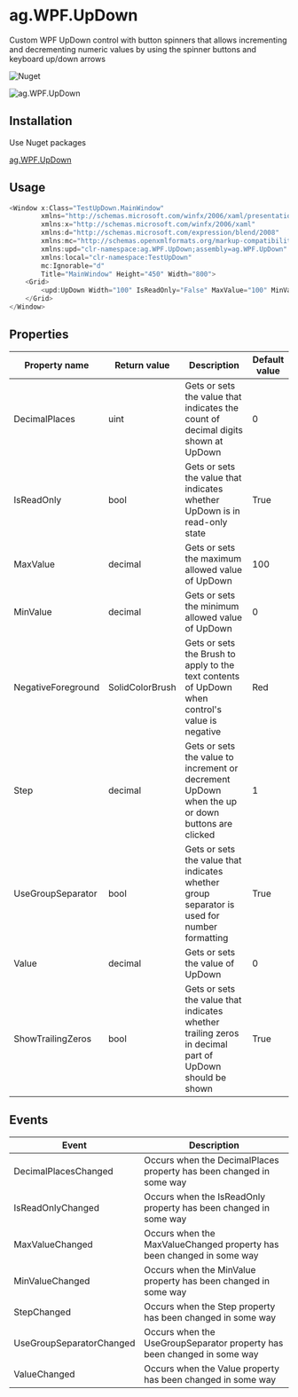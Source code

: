 # ag.WPF.UpDown

Custom WPF UpDown control with button spinners that allows incrementing and decrementing numeric values by using the spinner buttons and keyboard up/down arrows

![Nuget](https://img.shields.io/nuget/v/ag.WPF.UpDown) 

![ag.WPF.UpDown](https://am3pap005files.storage.live.com/y4mSptr4gIhux74b5jb3_nGOZ52MC6ui2oyA1iNWoahGuYdG6ziKy0w1500c-DpaMWzVoFBfgyngSpM9l4fo2Y2jdoDGc7g7QKCFUzNvTPLnv-6hOlB7EZ8o9S3WKjNqAz-Glcs4tSfUb9aVI4iSS-popd7YZTOVTR6t-mHZ_bQvxaZvf1_C1P_HEjjQgNZwwuY?width=122&height=60&cropmode=none "ag.WPF.UpDown")

## Installation

Use Nuget packages

[ag.WPF.UpDown](https://www.nuget.org/packages/ag.WPF.UpDown/)

## Usage

```csharp
<Window x:Class="TestUpDown.MainWindow"
        xmlns="http://schemas.microsoft.com/winfx/2006/xaml/presentation"
        xmlns:x="http://schemas.microsoft.com/winfx/2006/xaml"
        xmlns:d="http://schemas.microsoft.com/expression/blend/2008"
        xmlns:mc="http://schemas.openxmlformats.org/markup-compatibility/2006"
        xmlns:upd="clr-namespace:ag.WPF.UpDown;assembly=ag.WPF.UpDown"
        xmlns:local="clr-namespace:TestUpDown"
        mc:Ignorable="d"
        Title="MainWindow" Height="450" Width="800">
    <Grid>
        <upd:UpDown Width="100" IsReadOnly="False" MaxValue="100" MinValue="-100" NegativeForeground="Red" Step="1" DecimalPlaces="0"/>
    </Grid>
</Window>
```

## Properties

Property name | Return value | Description | Default value
--- | --- | --- | ---
DecimalPlaces | uint | Gets or sets the value that indicates the count of decimal digits shown at UpDown | 0
IsReadOnly | bool | Gets or sets the value that indicates whether UpDown is in read-only state | True
MaxValue | decimal | Gets or sets the maximum allowed value of UpDown | 100
MinValue | decimal | Gets or sets the minimum allowed value of UpDown | 0
NegativeForeground | SolidColorBrush | Gets or sets the Brush to apply to the text contents of UpDown when control's value is negative | Red
Step | decimal | Gets or sets the value to increment or decrement UpDown when the up or down buttons are clicked | 1
UseGroupSeparator | bool | Gets or sets the value that indicates whether group separator is used for number formatting | True
Value | decimal | Gets or sets the value of UpDown | 0
ShowTrailingZeros | bool | Gets or sets the value that indicates whether trailing zeros in decimal part of UpDown should be shown | True

## Events

Event | Description
--- | ---
DecimalPlacesChanged |  Occurs when the DecimalPlaces property has been changed in some way
IsReadOnlyChanged | Occurs when the IsReadOnly property has been changed in some way
MaxValueChanged | Occurs when the MaxValueChanged property has been changed in some way
MinValueChanged | Occurs when the MinValue property has been changed in some way
StepChanged | Occurs when the Step property has been changed in some way
UseGroupSeparatorChanged | Occurs when the UseGroupSeparator property has been changed in some way
ValueChanged | Occurs when the Value property has been changed in some way